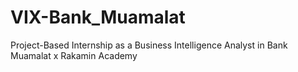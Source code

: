 # VIX-Bank_Muamalat
Project-Based Internship as a Business Intelligence Analyst in Bank Muamalat x Rakamin Academy
